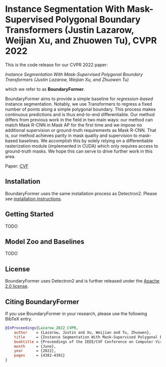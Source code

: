 # Instance Segmentation With Mask-Supervised Polygonal Boundary Transformers (Justin Lazarow, Weijian Xu, and Zhuowen Tu), CVPR 2022

This is the code release for our CVPR 2022 paper:

_Instance Segmentation With Mask-Supervised Polygonal Boundary Transformers (Justin Lazarow, Weijian Xu, and Zhuowen Tu)_

which we refer to as **BoundaryFormer**.

BoundaryFormer aims to provide a simple baseline for _regression-based_ instance segmentation. Notably, we use Transformers to regress a fixed number of points along
a simple polygonal boundary. This process makes continuous predictions and is thus end-to-end differentiable. Our method differs from previous work in the field in two
main ways: our method can match Mask R-CNN in Mask AP for the first time and we impose no additional supervision or ground-truth requirements as Mask R-CNN. That is,
our method achieves parity in mask quality and supervision to mask-based baselines. We accomplish this by solely relying on a differentiable rasterization module (implemented in CUDA)
which only requires access to ground-truth masks. We hope this can serve to drive further work in this area.

Paper: [CVF](https://openaccess.thecvf.com/content/CVPR2022/papers/Lazarow_Instance_Segmentation_With_Mask-Supervised_Polygonal_Boundary_Transformers_CVPR_2022_paper.pdf)

## Installation

BoundaryFormer uses the same installation process as Detectron2. Please see [installation instructions](https://detectron2.readthedocs.io/tutorials/install.html).

## Getting Started

TODO

## Model Zoo and Baselines

TODO

## License

BoundaryFormer uses Detectron2 and is further released under the [Apache 2.0 license](LICENSE).

## Citing BoundaryFormer

If you use BoundaryFormer in your research, please use the following BibTeX entry.

```BibTeX
@InProceedings{Lazarow_2022_CVPR,
    author    = {Lazarow, Justin and Xu, Weijian and Tu, Zhuowen},
    title     = {Instance Segmentation With Mask-Supervised Polygonal Boundary Transformers},
    booktitle = {Proceedings of the IEEE/CVF Conference on Computer Vision and Pattern Recognition (CVPR)},
    month     = {June},
    year      = {2022},
    pages     = {4382-4391}
}
```

